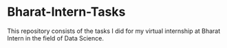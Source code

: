 # Bharat-Intern-Tasks
This repository consists of the tasks I did for my virtual internship at Bharat Intern in the field of Data Science.
